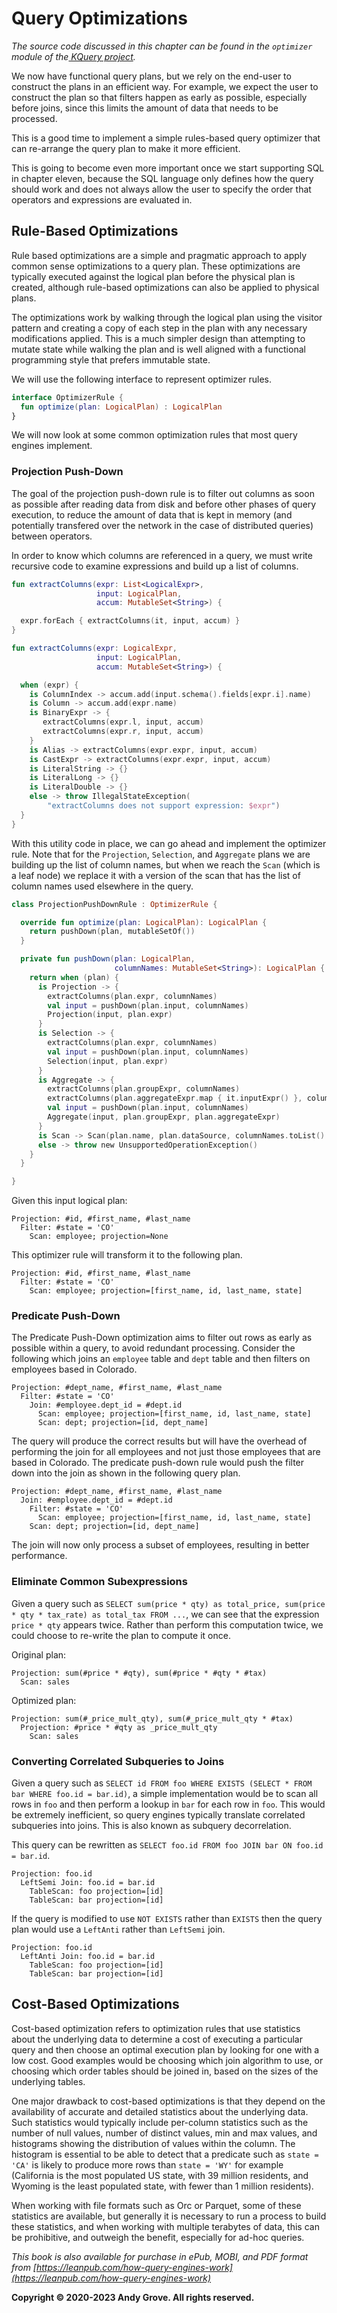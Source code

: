 # Query Optimizations

_The source code discussed in this chapter can be found in the `optimizer` module of the[ KQuery project](https://github.com/andygrove/how-query-engines-work)._

We now have functional query plans, but we rely on the end-user to construct the plans in an efficient way. For example, we expect the user to construct the plan so that filters happen as early as possible, especially before joins, since this limits the amount of data that needs to be processed.

This is a good time to implement a simple rules-based query optimizer that can re-arrange the query plan to make it more efficient.

This is going to become even more important once we start supporting SQL in chapter eleven, because the SQL language only defines how the query should work and does not always allow the user to specify the order that operators and expressions are evaluated in.

## Rule-Based Optimizations

Rule based optimizations are a simple and pragmatic approach to apply common sense optimizations to a query plan. These optimizations are typically executed against the logical plan before the physical plan is created, although rule-based optimizations can also be applied to physical plans.

The optimizations work by walking through the logical plan using the visitor pattern and creating a copy of each step in the plan with any necessary modifications applied. This is a much simpler design than attempting to mutate state while walking the plan and is well aligned with a functional programming style that prefers immutable state.

We will use the following interface to represent optimizer rules.

```kotlin
interface OptimizerRule {
  fun optimize(plan: LogicalPlan) : LogicalPlan
}
```

We will now look at some common optimization rules that most query engines implement.

### Projection Push-Down

The goal of the projection push-down rule is to filter out columns as soon as possible after reading data from disk and before other phases of query execution, to reduce the amount of data that is kept in memory (and potentially transfered over the network in the case of distributed queries) between operators.

In order to know which columns are referenced in a query, we must write recursive code to examine expressions and build up a list of columns.

```kotlin
fun extractColumns(expr: List<LogicalExpr>,
                   input: LogicalPlan,
                   accum: MutableSet<String>) {

  expr.forEach { extractColumns(it, input, accum) }
}

fun extractColumns(expr: LogicalExpr,
                   input: LogicalPlan,
                   accum: MutableSet<String>) {

  when (expr) {
    is ColumnIndex -> accum.add(input.schema().fields[expr.i].name)
    is Column -> accum.add(expr.name)
    is BinaryExpr -> {
       extractColumns(expr.l, input, accum)
       extractColumns(expr.r, input, accum)
    }
    is Alias -> extractColumns(expr.expr, input, accum)
    is CastExpr -> extractColumns(expr.expr, input, accum)
    is LiteralString -> {}
    is LiteralLong -> {}
    is LiteralDouble -> {}
    else -> throw IllegalStateException(
        "extractColumns does not support expression: $expr")
  }
}
```

With this utility code in place, we can go ahead and implement the optimizer rule. Note that for the `Projection`, `Selection`, and `Aggregate` plans we are building up the list of column names, but when we reach the `Scan` (which is a leaf node) we replace it with a version of the scan that has the list of column names used elsewhere in the query.

```kotlin
class ProjectionPushDownRule : OptimizerRule {

  override fun optimize(plan: LogicalPlan): LogicalPlan {
    return pushDown(plan, mutableSetOf())
  }

  private fun pushDown(plan: LogicalPlan,
                       columnNames: MutableSet<String>): LogicalPlan {
    return when (plan) {
      is Projection -> {
        extractColumns(plan.expr, columnNames)
        val input = pushDown(plan.input, columnNames)
        Projection(input, plan.expr)
      }
      is Selection -> {
        extractColumns(plan.expr, columnNames)
        val input = pushDown(plan.input, columnNames)
        Selection(input, plan.expr)
      }
      is Aggregate -> {
        extractColumns(plan.groupExpr, columnNames)
        extractColumns(plan.aggregateExpr.map { it.inputExpr() }, columnNames)
        val input = pushDown(plan.input, columnNames)
        Aggregate(input, plan.groupExpr, plan.aggregateExpr)
      }
      is Scan -> Scan(plan.name, plan.dataSource, columnNames.toList().sorted())
      else -> throw new UnsupportedOperationException()
    }
  }

}
```

Given this input logical plan:

```
Projection: #id, #first_name, #last_name
  Filter: #state = 'CO'
    Scan: employee; projection=None
```

This optimizer rule will transform it to the following plan.

```
Projection: #id, #first_name, #last_name
  Filter: #state = 'CO'
    Scan: employee; projection=[first_name, id, last_name, state]
```

### Predicate Push-Down

The Predicate Push-Down optimization aims to filter out rows as early as possible within a query, to avoid redundant processing. Consider the following which joins an `employee` table and `dept` table and then filters on employees based in Colorado.

```
Projection: #dept_name, #first_name, #last_name
  Filter: #state = 'CO'
    Join: #employee.dept_id = #dept.id
      Scan: employee; projection=[first_name, id, last_name, state]
      Scan: dept; projection=[id, dept_name]
```

The query will produce the correct results but will have the overhead of performing the join for all employees and not just those employees that are based in Colorado. The predicate push-down rule would push the filter down into the join as shown in the following query plan.

```
Projection: #dept_name, #first_name, #last_name
  Join: #employee.dept_id = #dept.id
    Filter: #state = 'CO'
      Scan: employee; projection=[first_name, id, last_name, state]
    Scan: dept; projection=[id, dept_name]
```

The join will now only process a subset of employees, resulting in better performance.

### Eliminate Common Subexpressions

Given a query such as `SELECT sum(price * qty) as total_price, sum(price * qty * tax_rate) as total_tax FROM ...`, we can see that the expression `price * qty` appears twice. Rather than perform this computation twice, we could choose to re-write the plan to compute it once.

Original plan:

```
Projection: sum(#price * #qty), sum(#price * #qty * #tax)
  Scan: sales
```

Optimized plan:

```
Projection: sum(#_price_mult_qty), sum(#_price_mult_qty * #tax)
  Projection: #price * #qty as _price_mult_qty
    Scan: sales
```

### Converting Correlated Subqueries to Joins

Given a query such as `SELECT id FROM foo WHERE EXISTS (SELECT * FROM bar WHERE foo.id = bar.id)`, a simple implementation would be to scan all rows in `foo` and then perform a lookup in `bar` for each row in `foo`. This would be extremely inefficient, so query engines typically translate correlated subqueries into joins. This is also known as subquery decorrelation.

This query can be rewritten as `SELECT foo.id FROM foo JOIN bar ON foo.id = bar.id`.

```
Projection: foo.id
  LeftSemi Join: foo.id = bar.id
    TableScan: foo projection=[id]
    TableScan: bar projection=[id]
```

If the query is modified to use `NOT EXISTS` rather than `EXISTS` then the query plan would use a `LeftAnti` rather than `LeftSemi` join.

```
Projection: foo.id
  LeftAnti Join: foo.id = bar.id
    TableScan: foo projection=[id]
    TableScan: bar projection=[id]
```

## Cost-Based Optimizations

Cost-based optimization refers to optimization rules that use statistics about the underlying data to determine a cost of executing a particular query and then choose an optimal execution plan by looking for one with a low cost. Good examples would be choosing which join algorithm to use, or choosing which order tables should be joined in, based on the sizes of the underlying tables.

One major drawback to cost-based optimizations is that they depend on the availability of accurate and detailed statistics about the underlying data. Such statistics would typically include per-column statistics such as the number of null values, number of distinct values, min and max values, and histograms showing the distribution of values within the column. The histogram is essential to be able to detect that a predicate such as `state = 'CA'` is likely to produce more rows than `state = 'WY'` for example (California is the most populated US state, with 39 million residents, and Wyoming is the least populated state, with fewer than 1 million residents).

When working with file formats such as Orc or Parquet, some of these statistics are available, but generally it is necessary to run a process to build these statistics, and when working with multiple terabytes of data, this can be prohibitive, and outweigh the benefit, especially for ad-hoc queries.

*This book is also available for purchase in ePub, MOBI, and PDF format from [https://leanpub.com/how-query-engines-work](https://leanpub.com/how-query-engines-work)*

**Copyright © 2020-2023 Andy Grove. All rights reserved.**
